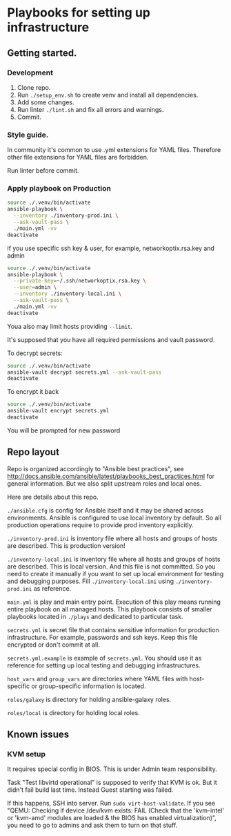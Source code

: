 # Playbooks for setting up infrastructure

## Getting started.

### Development

1. Clone repo.
2. Run `./setup_env.sh` to create venv and install all dependencies.
3. Add some changes.
4. Run linter `./lint.sh` and fix all errors and warnings.
5. Commit.

### Style guide.

In community it's common to use .yml extensions for YAML files.
Therefore other file extensions for YAML files are forbidden.

Run linter before commit.

### Apply playbook on Production

```bash
source ./.venv/bin/activate
ansible-playbook \
  --inventory ./inventory-prod.ini \
  --ask-vault-pass \
  ./main.yml -vv
deactivate
```

if you use specific ssh key & user, for example, networkoptix.rsa.key and admin

```bash
source ./.venv/bin/activate
ansible-playbook \
  --private-key=~/.ssh/networkoptix.rsa.key \
  --user=admin \
  --inventory ./inventory-local.ini \
  --ask-vault-pass \
  ./main.yml -vv
deactivate
```

Youa also may limit hosts providing `--limit`.

It's supposed that you have all required permissions and vault password.

To decrypt secrets:

```bash
source ./.venv/bin/activate
ansible-vault decrypt secrets.yml --ask-vault-pass
deactivate
```

To encrypt it back

```bash
source ./.venv/bin/activate
ansible-vault encrypt secrets.yml
deactivate
```

You will be prompted for new password

## Repo layout

Repo is organized accordingly to "Ansible best practices", see
http://docs.ansible.com/ansible/latest/playbooks_best_practices.html
for general information. But we also split upstream roles and local ones.

Here are details about this repo.

`./ansible.cfg` is config for Ansible itself and it may be shared across
environments. Ansible is configured to use local inventory by default.
So all production operations require to provide prod inventory explicitly.

`./inventory-prod.ini` is inventory file where all hosts and groups of hosts are
described. This is production version!

`./inventory-local.ini` is inventory file where all hosts and groups of hosts are
described. This is local version. And this file is not committed. So you need to
create it manually if you want to set up local environment for testing and
debugging purposes. Fill `./inventory-local.ini` using `./inventory-prod.ini`
as reference.

`main.yml` is play and main entry point. Execution of this play means running
entire playbook on all managed hosts. This playbook consists of smaller
playbooks located in `./plays` and dedicated to particular task.

`secrets.yml` is secret file that contains sensitive information for production
infrastructure. For example, passwords and ssh keys. Keep this file encrypted or
don't commit at all.

`secrets.yml.example` is example of `secrets.yml`. You should use it as
reference for setting up local testing and debugging infrastructures.

`host_vars` and `group_vars` are directories where YAML files with host-specific
or group-specific information is located.

`roles/galaxy` is directory for holding ansible-galaxy roles.

`roles/local` is directory for holding local roles.

## Known issues

### KVM setup

It requires special config in BIOS. This is under Admin team responsibility.

Task "Test libvirtd operational" is supposed to verify that KVM is ok. But it
didn't fail build last time. Instead Guest starting was failed.

If this happens, SSH into server. Run `sudo virt-host-validate`.
If you see "QEMU: Checking if device /dev/kvm exists: FAIL (Check that the
'kvm-intel' or 'kvm-amd' modules are loaded & the BIOS has enabled
virtualization)", you need to go to admins and ask them to turn on that stuff.
